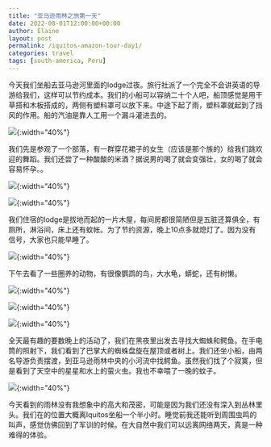 ```yaml
---
title: "亚马逊雨林之旅第一天"
date: 2022-08-01T12:00:00+00:00
author: Elaine
layout: post
permalink: /iquitos-amazon-tour-day1/
categories: travel
tags: [south-america, Peru]
---
```


今天我们坐船去亚马逊河里面的lodge过夜。旅行社派了一个完全不会讲英语的导游给我们，这样可以节约成本。我们的小船可以容纳二十个人吧，船顶感觉是用干草搭和木板搭成的，两侧有塑料罩可以放下来。中途下起了雨，塑料罩就起到了挡风的作用。船的汽油是靠人工用一个漏斗灌进去的。

 ![](/assets/images/20220801/ship2.jpeg){:width="40%"}

我们先是参观了一个部落，有一群穿花裙子的女生（应该是那个族的）给我们跳欢迎的舞蹈。我们还尝了一种酸酸的米酒？据说男的喝了就会变强壮，女的喝了就会容易怀孕。。

![](/assets/images/20220801/aboriginal_dance2.jpeg){:width="40%"}

![](/assets/images/20220801/sour_alcohol.jpeg){:width="40%"}

我们住宿的lodge是拔地而起的一片木屋，每间房都很简陋但是五脏还算俱全，有厕所，淋浴间，床上还有蚊帐。为了节约资源，晚上10点多就熄灯了。因为没有信号，大家也只能早睡了。

![](/assets/images/20220801/lodge.jpeg){:width="40%"}

下午去看了一些圈养的动物，有很像鹦鹉的鸟，大水龟，蟒蛇，还有树懒。

![](/assets/images/20220801/animal.jpeg){:width="40%"}

![](/assets/images/20220801/animal2.jpeg){:width="40%"}

![](/assets/images/20220801/animal3.jpeg){:width="40%"}

全天最有趣的要数晚上的活动了，我们在黑夜里出发去寻找大蜘蛛和鳄鱼。在手电筒的照射下，我们看到了巴掌大的蜘蛛盘旋在屋顶或者树上。我们还坐小船，由两名导游负责摆渡，到亚马逊雨林中央的小河流中找鳄鱼。虽然我们找了个寂寞，但是看到了天空中的星星和水上的萤火虫。我也不幸喂了一晚的蚊子。

![](/assets/images/20220801/spider.jpeg){:width="40%"}

今天看到的雨林没有我想象中的高大和茂密，可能是因为我们还没有深入到丛林里头。我们在的位置大概离Iquitos坐船一个半小时。睡觉前我还能听到周围虫鸣的叫声，感觉仿佛回到了军训的时候。在大自然中我们可以远离网络两天，真是一种难得的体验。
